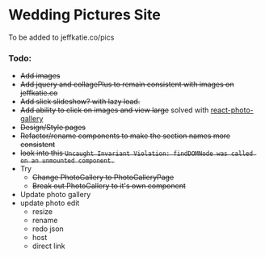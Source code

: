 # Wedding Pictures Site

To be added to jeffkatie.co/pics

### Todo:

* ~~Add images~~
* ~~Add jquery and collagePlus to remain consistent with images on jeffkatie.co~~
* ~~Add slick slideshow? with lazy load.~~
* ~~Add ability to click on images and view large~~ solved with [react-photo-gallery](https://github.com/neptunian/react-photo-gallery)
* ~~Design/Style pages~~
* ~~Refactor/rename components to make the section names more consistent~~
* ~~look into this `Uncaught Invariant Violation: findDOMNode was called on an unmounted component.`~~
* Try
  * ~~Change PhotoGallery to PhotoGalleryPage~~
  * ~~Break out PhotoGallery to it's own component~~
* Update photo gallery
* update photo edit
  * resize
  * rename
  * redo json
  * host
  * direct link
